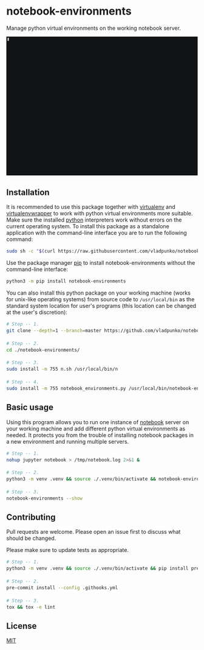 # notebook-environments

Manage python virtual environments on the working notebook server.

![usage-example](https://raw.githubusercontent.com/vladpunko/notebook-environments/master/notebook_environments.gif)

## Installation

It is recommended to use this package together with [virtualenv](https://github.com/pypa/virtualenv) and [virtualenvwrapper](https://bitbucket.org/virtualenvwrapper/virtualenvwrapper) to work with python virtual environments more suitable. Make sure the installed [python](https://wiki.archlinux.org/title/python) interpreters work without errors on the current operating system. To install this package as a standalone application with the command-line interface you are to run the following command:

```bash
sudo sh -c "$(curl https://raw.githubusercontent.com/vladpunko/notebook-environments/master/install.sh)"
```

Use the package manager [pip](https://pip.pypa.io/en/stable) to install notebook-environments without the command-line interface:

```bash
python3 -m pip install notebook-environments
```

You can also install this python package on your working machine (works for unix-like operating systems) from source code to `/usr/local/bin` as the standard system location for user's programs (this location can be changed at the user's discretion):

```bash
# Step -- 1.
git clone --depth=1 --branch=master https://github.com/vladpunko/notebook-environments.git

# Step -- 2.
cd ./notebook-environments/

# Step -- 3.
sudo install -m 755 n.sh /usr/local/bin/n

# Step -- 4.
sudo install -m 755 notebook_environments.py /usr/local/bin/notebook-environments
```

## Basic usage

Using this program allows you to run one instance of [notebook](https://github.com/jupyter/notebook) server on your working machine and add different python virtual environments as needed.
It protects you from the trouble of installing notebook packages in a new environment and running multiple servers.

```bash
# Step -- 1.
nohup jupyter notebook > /tmp/notebook.log 2>&1 &

# Step -- 2.
python3 -m venv .venv && source ./.venv/bin/activate && notebook-environments --add

# Step -- 3.
notebook-environments --show
```

## Contributing

Pull requests are welcome.
Please open an issue first to discuss what should be changed.

Please make sure to update tests as appropriate.

```bash
# Step -- 1.
python3 -m venv .venv && source ./.venv/bin/activate && pip install pre-commit tox

# Step -- 2.
pre-commit install --config .githooks.yml

# Step -- 3.
tox && tox -e lint
```

## License

[MIT](https://choosealicense.com/licenses/mit)

